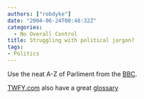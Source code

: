 ```yaml
---
authors: ["robdyke"]
date: "2004-06-24T00:48:32Z"
categories:
  - No Overall Control
title: Struggling with political jargon?
tags:
- Politics
---
```

Use the neat A-Z of Parliment from the [BBC](http://news.bbc.co.uk/1/hi/uk_politics/a-z_of_parliament/default.stm).

[TWFY.com](http://www.theyworkforyou.com) also have a great [glossary](http://www.theyworkforyou.com/addterm/)
